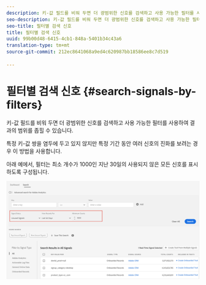 ```yaml
---
description: 키-값 필드를 비워 두면 더 광범위한 신호를 검색하고 사용 가능한 필터를 사용하여 결과의 범위를 좁힐 수 있습니다.
seo-description: 키-값 필드를 비워 두면 더 광범위한 신호를 검색하고 사용 가능한 필터를 사용하여 결과의 범위를 좁힐 수 있습니다.
seo-title: 필터별 검색 신호
title: 필터별 검색 신호
uuid: 99b00d48-6415-4cb1-848a-5401b34c43a6
translation-type: tm+mt
source-git-commit: 212ec8641068a9ed4c620987bb18586ee8c7d519

---
```



# 필터별 검색 신호 {#search-signals-by-filters}

키-값 필드를 비워 두면 더 광범위한 신호를 검색하고 사용 가능한 필터를 사용하여 결과의 범위를 좁힐 수 있습니다.

특정 키-값 쌍을 염두에 두고 있지 않지만 특정 기간 동안 여러 신호의 진화를 보려는 경우 이 방법을 사용합니다.

아래 예에서, 필터는 최소 개수가 1000인 지난 30일의 사용되지 않은 모든 신호를 표시하도록 구성됩니다.

![](assets/signals-search-filters.png)